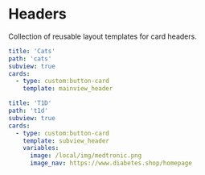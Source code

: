 # Headers

Collection of reusable layout templates for card headers.

```yaml
title: 'Cats'
path: 'cats'
subview: true
cards:
  - type: custom:button-card
    template: mainview_header
```

```yaml
title: 'T1D'
path: 't1d'
subview: true
cards:
  - type: custom:button-card
    template: subview_header
    variables:
      image: /local/img/medtronic.png
      image_nav: https://www.diabetes.shop/homepage
```